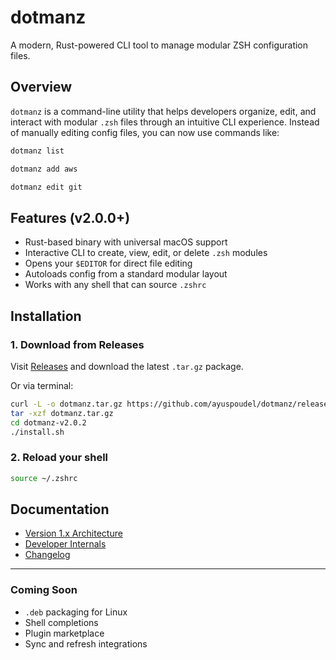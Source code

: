 # dotmanz

A modern, Rust-powered CLI tool to manage modular ZSH configuration files.

## Overview

`dotmanz` is a command-line utility that helps developers organize, edit, and interact with modular `.zsh` files through an intuitive CLI experience. Instead of manually editing config files, you can now use commands like:

```bash
dotmanz list
```

```bash
dotmanz add aws
```

```bash
dotmanz edit git
```

## Features (v2.0.0+)

* Rust-based binary with universal macOS support
* Interactive CLI to create, view, edit, or delete `.zsh` modules
* Opens your `$EDITOR` for direct file editing
* Autoloads config from a standard modular layout
* Works with any shell that can source `.zshrc`

## Installation

### 1. Download from Releases

Visit [Releases](https://github.com/ayuspoudel/dotmanz/releases) and download the latest `.tar.gz` package.

Or via terminal:

```bash
curl -L -o dotmanz.tar.gz https://github.com/ayuspoudel/dotmanz/releases/download/v2.0.2/dotmanz-v2.0.2.tar.gz
tar -xzf dotmanz.tar.gz
cd dotmanz-v2.0.2
./install.sh
```

### 2. Reload your shell

```bash
source ~/.zshrc
```

## Documentation

* [Version 1.x Architecture](docs/v1.md)
* [Developer Internals](docs/dev.md)
* [Changelog](CHANGELOG.md)

---

### Coming Soon

* `.deb` packaging for Linux
* Shell completions
* Plugin marketplace
* Sync and refresh integrations

